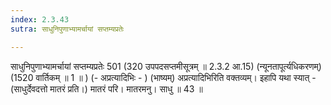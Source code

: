 ```yaml
---
index: 2.3.43
sutra: साधुनिपुणाभ्यामर्चायां सप्तम्यप्रतेः

---
```

 साधुनिपुणाभ्यामर्चायां सप्तम्यप्रतेः 501 (320 उपपदसप्तमीसूत्रम् ॥ 2.3.2 आ.15) (न्यूनतापूर्त्यधिकरणम्) (1520 वार्तिकम् ॥ 1 ॥ ) (- अप्रत्यादिभिः - ) (भाष्यम्) अप्रत्यादिभिरिति वक्तव्यम्। इहापि यथा स्यात् - (साधुर्देवदत्तो मातरं प्रति।) मातरं परि। मातरमनु। साधु ॥ 43 ॥ 